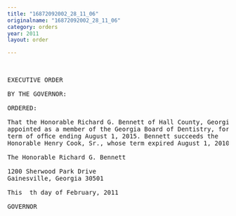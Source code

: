 ```yaml
---
title: "16872092002_28_11_06"
originalname: "16872092002_28_11_06"
category: orders
year: 2011
layout: order

---
```

<pre>
 

EXECUTIVE ORDER

BY THE GOVERNOR:

ORDERED:

That the Honorable Richard G. Bennett of Hall County, Georgia, is
appointed as a member of the Georgia Board of Dentistry, for a
term of ofﬁce ending August 1, 2015. Bennett succeeds the
Honorable Henry Cook, Sr., whose term expired August 1, 2010.

The Honorable Richard G. Bennett

1200 Sherwood Park Drive
Gainesville, Georgia 30501

This  th day of February, 2011

GOVERNOR

</pre>
